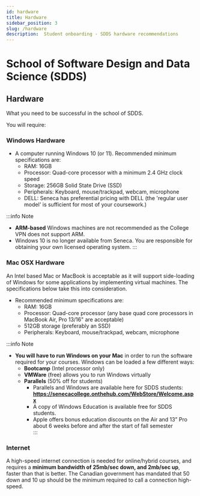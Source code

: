 ```yaml
---
id: hardware
title: Hardware
sidebar_position: 3
slug: /hardware
description:  Student onboarding - SDDS hardware recommendations
---
```


# School of Software Design and Data Science \(SDDS\)

## Hardware
What you need to be successful in the school of SDDS.

You will require:

### Windows Hardware

* A computer running Windows 10 \(or 11\). Recommended minimum specifications are:
    * RAM: 16GB
    * Processor: Quad-core processor with a minimum 2.4 GHz clock speed
    * Storage: 256GB Solid State Drive (SSD)
    * Peripherals: Keyboard, mouse/trackpad, webcam, microphone
    * DELL: Seneca has preferential pricing with DELL \(the 'regular user model' is sufficient for most of your coursework.\)

:::info Note
* **ARM-based** Windows machines are not recommended as the College VPN does not support ARM.
* Windows 10 is no longer available from Seneca. You are responsible for obtaining your own licensed operating system.
:::

### Mac OSX Hardware
An Intel based Mac or MacBook is acceptable as it will support side-loading of Windows for some applications by implementing virtual machines. The specifications below take this into consideration.

* Recommended minimum specifications are:
    * RAM: 16GB
    * Processor: Quad-core processor \(any base quad core processors in MacBook Air, Pro 13/16" are acceptable\)
    * 512GB storage \(preferably an SSD\)
    * Peripherals: Keyboard, mouse/trackpad, webcam, microphone

:::info Note
* **You will have to run Windows on your Mac** in order to run the software required for your courses. Windows can be loaded a few different ways:
    * **Bootcamp** (Intel processor only)
    * **VMWare** (free) allows  you to run Windows virtually
    * **Parallels** (50% off for students)
        * Parallels and Windows are available here for SDDS students: **https://senecacollege.onthehub.com/WebStore/Welcome.aspx** 
        * A copy of Windows Education is available free for SDDS students.
        * Apple offers bonus education discounts on the Air and 13” Pro about 6 weeks before and after the start of fall semester  
:::

### Internet
A high-speed internet connection is needed for online/hybrid courses, and requires a **minimum bandwidth of 25mb/sec down, and 2mb/sec up**, faster than that is better. The Canadian government has mandated that 50 down and 10 up should be the minimum required to call a connection high-speed.